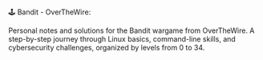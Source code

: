 🕹️ Bandit - OverTheWire:

Personal notes and solutions for the Bandit wargame from OverTheWire. A step-by-step journey through Linux basics, command-line skills, and cybersecurity challenges, organized by levels from 0 to 34.
